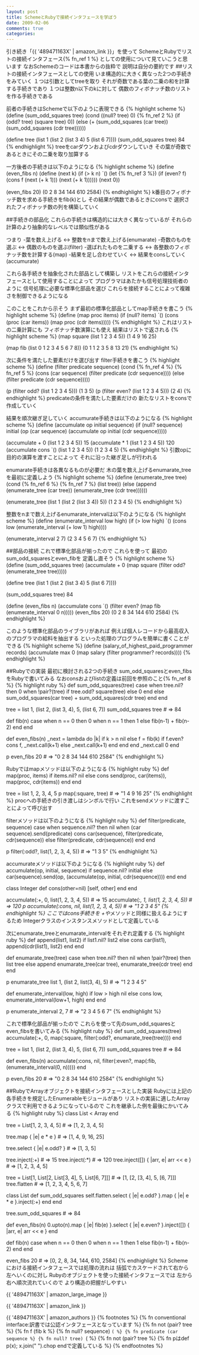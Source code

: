 ```yaml
---
layout: post
title: SchemeとRubyで接続インタフェースを学ぼう
date: 2009-02-06
comments: true
categories:
---
```



引き続き「{{ '489471163X' | amazon_link }}」を使って
SchemeとRubyでリストの接続インタフェース{% fn_ref 1 %}
としての使用について見ていこうと思います
なおSchemeのコードは本書からの抜粋で
説明は自分の要約です
##リストの接続インタフェースとしての使用
いま構造的に大きく異なった2つの手続きをみていく
１つは引数としてtreeを取り
それが奇数である葉の二乗の和を計算する手続きであり
１つは整数n以下のkに対して
偶数のフィボナッチ数のリストを作る手続きである

前者の手続きはSchemeで以下のように表現できる
{% highlight scheme %}
 (define (sum_odd_squares tree)
       (cond ((null? tree) 0)
                  {% fn_ref 2 %}
                       (if (odd? tree) (square tree) 0))
                  (else (+ (sum_odd_squares (car tree))
                                 (sum_odd_squares (cdr tree))))))
 
 (define tree (list 1 (list 2 (list 3 4) 5 (list 6 7))))
 (sum_odd_squares tree)
 84
{% endhighlight %}
treeをcarダウンおよびcdrダウンしていき
その葉が奇数であるときにその二乗を取り加算する

一方後者の手続きは以下のようになる
{% highlight scheme %}
 (define (even_fibs n)
       (define (next k)
             (if (> k n)
                 `()
             (let {% fn_ref 3 %})
                  (if (even? f)
                       (cons f (next (+ k 1)))
                       (next (+ k 1))))))
        (next 0))
 
 (even_fibs 20)
 (0 2 8 34 144 610 2584)
{% endhighlight %}
k番目のフィボナッチ数を求める手続きをfib(k)とし
その結果が偶数であるときにconsで
選択されたフィボナッチ数の列を構築していく

##手続きの部品化
これらの手続きは構造的には大きく異なっているが
それらの計算のより抽象的なレベルでは類似性がある

つまり
-葉を数え上げる <-> 整数をnまで数え上げる(enumarate)
-奇数のものを選ぶ <-> 偶数のものを選ぶ(filter)
-選ばれたものを二乗する <-> 各整数のフィボナッチ数を計算する(map)
-結果を足し合わせていく <-> 結果をconsしていく(accumurate)

これら各手続きを抽象化された部品として構築し
リストをこれらの接続インタフェースとして使用することによって
プログラマはあたかも信号処理技術者のように
信号処理に必要な標準化部品を選び
これらを接続することによって複雑さを制御できるようになる

このことをこれから示そう
まず最初の標準化部品としてmap手続きを書こう
{% highlight scheme %}
 (define (map proc items)
        (if (null? items)
             `()
         (cons (proc (car items))
                    (map proc (cdr items)))))
{% endhighlight %}
これはリストの二乗計算にも
フィボナッチ数演算にも使え
結果はリストで返される
{% highlight scheme %}
 (map square (list 1 2 3 4 5))
 (1 4 9 16 25)
 
 (map fib (list 0 1 2 3 4 5 6 7 8))
 (0 1 1 2 3 5 8 13 21)
{% endhighlight %}

次に条件を満たした要素だけを選び出す
filter手続きを書こう
{% highlight scheme %}
 (define (filter predicate sequence)
        (cond {% fn_ref 4 %}
                 {% fn_ref 5 %}
                          (cons (car sequence)
                                  (filter predicate (cdr sequence))))
                  (else (filter predicate (cdr sequence)))))
 
 (p (filter odd? (list 1 2 3 4 5)))
 (1 3 5)
 (p (filter even? (list 1 2 3 4 5)))
 (2 4)
{% endhighlight %}
predicateの条件を満たした要素だけの
新たなリストをconsで作成していく

結果を順次継ぎ足していく
accumurate手続きは以下のようになる
{% highlight scheme %}
 (define (accumulate op initial sequence)
         (if (null? sequence)
               initial
              (op (car sequence)
                     (accumulate op initial (cdr sequence)))))
 
 (accumulate + 0 (list 1 2 3 4 5))
 15
 (accumulate * 1 (list 1 2 3 4 5))
 120
 (accumulate cons `() (list 1 2 3 4 5))
 (1 2 3 4 5)
{% endhighlight %}
引数opに目的の演算を渡すことによって
それに沿った継ぎ足しが行われる

enumarate手続きは各異なるものが必要だ
木の葉を数え上げるenumarate_treeを最初に定義しよう
{% highlight scheme %}
 (define (enumerate_tree tree)
        (cond {% fn_ref 6 %}
                 {% fn_ref 7 %} (list tree))
                 (else (append (enumerate_tree (car tree))
                                          (enumerate_tree (cdr tree))))))
 
 (enumerate_tree (list 1 (list 2 (list 3 4)) 5))
 (1 2 3 4 5)
{% endhighlight %}

整数をnまで数え上げるenumarate_intervalは以下のようになる
{% highlight scheme %}
 (define (enumerate_interval low high)
         (if (> low high)
              `()
              (cons low (enumerate_interval (+ low 1) high))))
 
 (enumerate_interval 2 7)
 (2 3 4 5 6 7)
{% endhighlight %}

##部品の接続
これで標準化部品が揃ったので
これらを使って
最初のsum_odd_squaresとeven_fibを
定義し直そう
{% highlight scheme %}
  (define (sum_odd_squares tree)
        (accumulate +
             0
             (map square
                      (filter odd?
                            (enumerate_tree tree)))))
  
  (define tree (list 1 (list 2 (list 3 4) 5 (list 6 7))))
  
  (sum_odd_squares tree)
  84
  
  (define (even_fibs n)
       (accumulate cons
            `()
             (filter even?
                    (map fib
                           (enumerate_interval 0 n)))))
  (even_fibs 20)
  (0 2 8 34 144 610 2584)
{% endhighlight %}

このような標準化部品のライブラリがあれば
例えば個人レコードから最高収入のプログラマの給料を抽出する
といった処理のプログラムを簡単に書くことができる
{% highlight scheme %}
 (define (salary_of_highest_paid_programmer records)
         (accumulate max
                  0
                  (map salary
                          (filter programmer? records))))
{% endhighlight %}

##Rubyでの実装
最初に検討される2つの手続き
sum_odd_squaresとeven_fibsをRubyで書いてみる
なおconsおよびlistの定義は前回を参照のこと{% fn_ref 8 %}
{% highlight ruby %}
 def sum_odd_squares(tree)
   case
   when tree.nil? then 0
   when !pair?(tree)
     if tree.odd?
       square(tree)
     else
       0
     end
   else
     sum_odd_squares(car tree) + sum_odd_squares(cdr tree)
   end
 end
 
 tree = list 1, (list 2, (list 3, 4), 5, (list 6, 7))
 sum_odd_squares tree # => 84
 
 def fib(n)
   case
   when n == 0 then 0
   when n == 1 then 1
   else
     fib(n-1) + fib(n-2)
   end
 end
 
 def even_fibs(n)
   _next = lambda do |k|
     if k > n
       nil
     else
       f = fib(k)
       if f.even?
         cons f, _next.call(k+1)
       else
         _next.call(k+1)
       end
     end
   end
   _next.call 0
 end
 
 p even_fibs 20 # => "0 2 8 34 144 610 2584"
{% endhighlight %}

Rubyではmapメソッドは以下のようになる
{% highlight ruby %}
 def map(proc, items)
   if items.nil?
     nil
   else
     cons send(proc, car(items)), map(proc, cdr(items))
   end
 end
 
 tree = list 1, 2, 3, 4, 5
 p map(:square, tree) # => "1 4 9 16 25"
{% endhighlight %}
procへの手続きの引き渡しはシンボルで行い
これをsendメソッドに渡すことによって呼び出す

filterメソッドは以下のようになる
{% highlight ruby %}
 def filter(predicate, sequence)
   case
   when sequence.nil? then nil
   when (car sequence).send(predicate)
     cons car(sequence), filter(predicate, cdr(sequence))
   else
     filter(predicate, cdr(sequence))
   end
 end
 
 p filter(:odd?, list(1, 2, 3, 4, 5)) # => "1 3 5"
{% endhighlight %}

accumurateメソッドは以下のようになる
{% highlight ruby %}
 def accumulate(op, initial, sequence)
   if sequence.nil?
     initial
   else
     car(sequence).send(op, (accumulate(op, initial, cdr(sequence))))
   end
 end
 
 class Integer
   def cons(other=nil)
     [self, other]
   end
 end
 
 accumulate(:+, 0, list(1, 2, 3, 4, 5)) # => 15
 accumulate(:*, 1, list(1, 2, 3, 4, 5)) # => 120
 p accumulate(:cons, nil, list(1, 2, 3, 4, 5)) # => "1 2 3 4 5"
{% endhighlight %}
ここではcons手続きを
 +や*メソッドと同様に扱えるようにするため
Integerクラスのインスタンスメソッドとして定義している

次にenumarate_treeとenumarate_intervalをそれぞれ定義する
{% highlight ruby %}
 def append(list1, list2)
   if list1.nil?
     list2
   else
     cons car(list1), append(cdr(list1), list2)
   end
 end
 
 def enumarate_tree(tree)
   case
   when tree.nil? then nil
   when !pair?(tree) then list tree
   else
     append enumarate_tree(car tree), enumarate_tree(cdr tree)
   end
 end
 
 p enumarate_tree list 1, (list 2, list(3, 4), 5) # => "1 2 3 4 5"
 
 def enumerate_interval(low, high)
   if low > high
     nil
   else
     cons low, enumerate_interval(low+1, high)
   end
 end
 
 p enumerate_interval 2, 7 # => "2 3 4 5 6 7"
{% endhighlight %}

これで標準化部品が揃ったので
これらを使って先のsum_odd_squaresとeven_fibsを書いてみる
{% highlight ruby %}
 def sum_odd_squares(tree)
   accumulate(:+, 0, map(:square, filter(:odd?, enumarate_tree(tree))))
 end
 
 tree = list 1, (list 2, (list 3, 4), 5, (list 6, 7))
 sum_odd_squares tree # => 84
 
 def even_fibs(n)
   accumulate(:cons, nil, filter(:even?, map(:fib, (enumerate_interval(0, n)))))
 end
 
 p even_fibs 20 # => "0 2 8 34 144 610 2584"
{% endhighlight %}

##RubyでArrayオブジェクトを接続インタフェースとした実装
Rubyには上記の各手続きを規定したEnumerableモジュールがあり
リストの実装に適したArrayクラスで利用できるようになっているので
これを継承した例を最後にかいてみる
{% highlight ruby %}
 class List < Array
 end
 
 tree = List[1, 2, 3, 4, 5] # => [1, 2, 3, 4, 5]
 
 tree.map { |e| e * e } # => [1, 4, 9, 16, 25]
 
 tree.select { |e| e.odd? } # => [1, 3, 5]
 
 tree.inject(:+) # => 15
 tree.inject(:*) # => 120
 tree.inject([]) { |arr, e| arr << e } # => [1, 2, 3, 4, 5]
 
 tree = List[1, List[2, List[3, 4], 5, List[6, 7]]] # => [1, [2, [3, 4], 5, [6, 7]]]
 tree.flatten # => [1, 2, 3, 4, 5, 6, 7]
 
 class List
   def sum_odd_squares
     self.flatten.select { |e| e.odd? }.map { |e| e * e  }.inject(:+)
   end
 end
 
 tree.sum_odd_squares # => 84
 
 def even_fibs(n)
   0.upto(n).map { |e| fib(e) }.select { |e| e.even? }.inject([]) { |arr, e| arr << e }
 end
 
 def fib(n)
   case
   when n == 0 then 0
   when n == 1 then 1
   else
     fib(n-1) + fib(n-2)
   end
 end
 
 even_fibs 20 # => [0, 2, 8, 34, 144, 610, 2584]
{% endhighlight %}
Schemeにおける接続インタフェースでは処理の流れは
括弧でカスケードされて右から左へいくのに対し
Rubyのオブジェクトを使った接続インタフェースでは
左から右へ順次流れていくので
より構造の把握がしやすい

{{ '489471163X' | amazon_large_image }}

{{ '489471163X' | amazon_link }}

{{ '489471163X' | amazon_authors }}
{% footnotes %}
   {% fn conventional interface:訳書では公認インタフェースとなっています %}
   {% fn not (pair? tree %}
   {% fn f (fib k %}
   {% fn null? sequence) `( %}
   {% fn predicate (car sequence %}
   {% fn null? tree) `( %}
   {% fn not (pair? tree %}
   {% fn pはdef p(x); x.join(" ").chop endで定義している %}
{% endfootnotes %}
